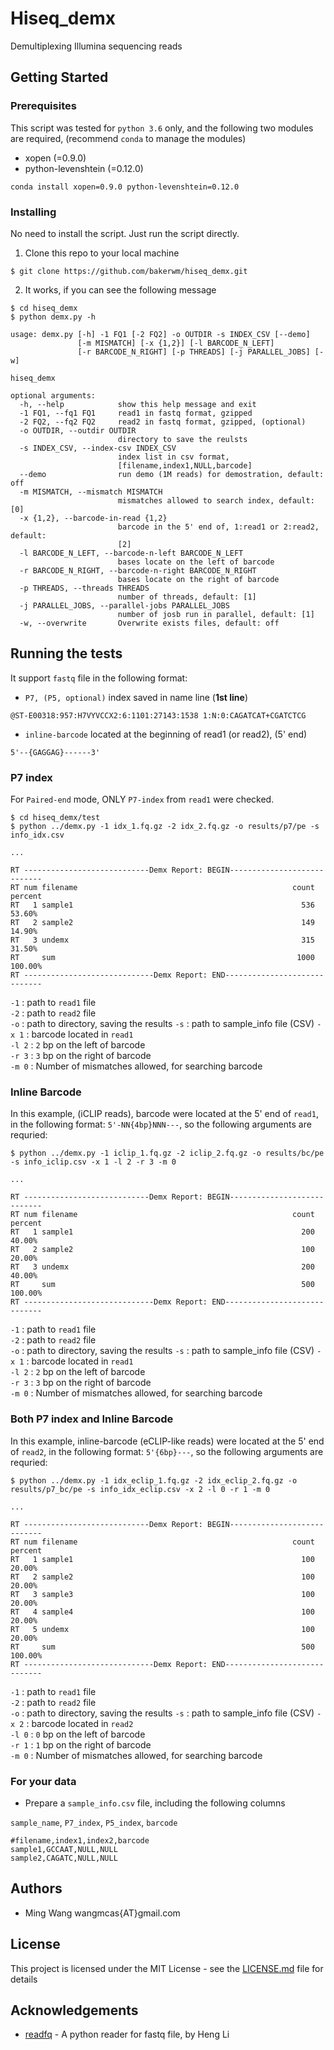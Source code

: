 # Hiseq_demx

Demultiplexing Illumina sequencing reads



## Getting Started

### Prerequisites

This script was tested for `python 3.6` only, and the following two modules are required, (recommend `conda` to manage the modules)

+ xopen (=0.9.0)
+ python-levenshtein (=0.12.0)

```
conda install xopen=0.9.0 python-levenshtein=0.12.0
```

### Installing

No need to install the script. Just run the script directly.

1. Clone this repo to your local machine   

```
$ git clone https://github.com/bakerwm/hiseq_demx.git
```

2. It works, if you can see the following message    

```
$ cd hiseq_demx
$ python demx.py -h

usage: demx.py [-h] -1 FQ1 [-2 FQ2] -o OUTDIR -s INDEX_CSV [--demo]
               [-m MISMATCH] [-x {1,2}] [-l BARCODE_N_LEFT]
               [-r BARCODE_N_RIGHT] [-p THREADS] [-j PARALLEL_JOBS] [-w]

hiseq_demx

optional arguments:
  -h, --help            show this help message and exit
  -1 FQ1, --fq1 FQ1     read1 in fastq format, gzipped
  -2 FQ2, --fq2 FQ2     read2 in fastq format, gzipped, (optional)
  -o OUTDIR, --outdir OUTDIR
                        directory to save the reulsts
  -s INDEX_CSV, --index-csv INDEX_CSV
                        index list in csv format,
                        [filename,index1,NULL,barcode]
  --demo                run demo (1M reads) for demostration, default: off
  -m MISMATCH, --mismatch MISMATCH
                        mismatches allowed to search index, default: [0]
  -x {1,2}, --barcode-in-read {1,2}
                        barcode in the 5' end of, 1:read1 or 2:read2, default:
                        [2]
  -l BARCODE_N_LEFT, --barcode-n-left BARCODE_N_LEFT
                        bases locate on the left of barcode
  -r BARCODE_N_RIGHT, --barcode-n-right BARCODE_N_RIGHT
                        bases locate on the right of barcode
  -p THREADS, --threads THREADS
                        number of threads, default: [1]
  -j PARALLEL_JOBS, --parallel-jobs PARALLEL_JOBS
                        number of josb run in parallel, default: [1]
  -w, --overwrite       Overwrite exists files, default: off

```

## Running the tests

It support `fastq` file in the following format:  

+ `P7, (P5, optional)` index saved in name line (**1st line**) 

`@ST-E00318:957:H7VYVCCX2:6:1101:27143:1538 1:N:0:CAGATCAT+CGATCTCG`


+ `inline-barcode` located at the beginning of read1 (or read2), (5' end)

`5'--{GAGGAG}------3'`


### P7 index

For `Paired-end` mode, ONLY `P7-index` from `read1` were checked.

```
$ cd hiseq_demx/test
$ python ../demx.py -1 idx_1.fq.gz -2 idx_2.fq.gz -o results/p7/pe -s info_idx.csv

...

RT ----------------------------Demx Report: BEGIN----------------------------
RT num filename                                                count  percent
RT   1 sample1                                                   536   53.60%
RT   2 sample2                                                   149   14.90%
RT   3 undemx                                                    315   31.50%
RT     sum                                                      1000  100.00%
RT -----------------------------Demx Report: END-----------------------------
```

`-1`   : path to `read1` file  
`-2`   : path to `read2` file   
`-o`   : path to directory, saving the results
`-s`   : path to sample_info file (CSV)
`-x 1` : barcode located in `read1`  
`-l 2` : `2` bp on the left of barcode   
`-r 3` : `3` bp on the right of barcode    
`-m 0` : Number of mismatches allowed, for searching barcode


### Inline Barcode

In this example, (iCLIP reads), barcode were located at the 5' end of `read1`, in the following format: `5'-NN{4bp}NNN---`, so the following arguments are requried:

```
$ python ../demx.py -1 iclip_1.fq.gz -2 iclip_2.fq.gz -o results/bc/pe -s info_iclip.csv -x 1 -l 2 -r 3 -m 0 

...

RT ----------------------------Demx Report: BEGIN----------------------------
RT num filename                                                count  percent
RT   1 sample1                                                   200   40.00%
RT   2 sample2                                                   100   20.00%
RT   3 undemx                                                    200   40.00%
RT     sum                                                       500  100.00%
RT -----------------------------Demx Report: END-----------------------------
```


`-1`   : path to `read1` file  
`-2`   : path to `read2` file   
`-o`   : path to directory, saving the results
`-s`   : path to sample_info file (CSV)
`-x 1` : barcode located in `read1`  
`-l 2` : `2` bp on the left of barcode   
`-r 3` : `3` bp on the right of barcode    
`-m 0` : Number of mismatches allowed, for searching barcode


### Both P7 index and Inline Barcode

In this example, inline-barcode (eCLIP-like reads) were located at the 5' end of `read2`, in the following format: `5'{6bp}---`, so the following arguments are requried:

```
$ python ../demx.py -1 idx_eclip_1.fq.gz -2 idx_eclip_2.fq.gz -o results/p7_bc/pe -s info_idx_eclip.csv -x 2 -l 0 -r 1 -m 0 

...

RT ----------------------------Demx Report: BEGIN----------------------------
RT num filename                                                count  percent
RT   1 sample1                                                   100   20.00%
RT   2 sample2                                                   100   20.00%
RT   3 sample3                                                   100   20.00%
RT   4 sample4                                                   100   20.00%
RT   5 undemx                                                    100   20.00%
RT     sum                                                       500  100.00%
RT -----------------------------Demx Report: END-----------------------------
```

`-1`   : path to `read1` file  
`-2`   : path to `read2` file   
`-o`   : path to directory, saving the results
`-s`   : path to sample_info file (CSV)
`-x 2` : barcode located in `read2`  
`-l 0` : `0` bp on the left of barcode   
`-r 1` : `1` bp on the right of barcode    
`-m 0` : Number of mismatches allowed, for searching barcode



### For your data  

+ Prepare a `sample_info.csv` file, including the following columns   

`sample_name`, `P7_index`, `P5_index`, `barcode`  

```
#filename,index1,index2,barcode
sample1,GCCAAT,NULL,NULL
sample2,CAGATC,NULL,NULL
```

## Authors

+ Ming Wang  wangmcas{AT}gmail.com

## License

This project is licensed under the MIT License - see the [LICENSE.md](LICENSE.md) file for details  


## Acknowledgements  

+ [readfq](https://github.com/lh3/readfq) - A python reader for fastq file, by Heng Li   


